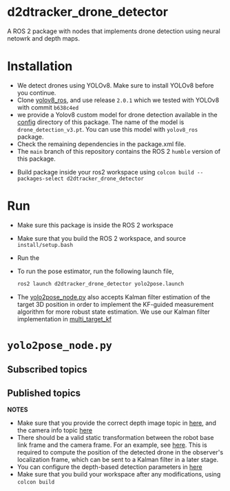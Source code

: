 # d2dtracker_drone_detector
A ROS 2 package with nodes that implements drone detection using neural netowrk and depth maps.

<!-- ![D2DTracker System Architecture](images/d2dtracker_system_architecture.png "D2DTracker System Architecture")

**NOTE**

**This repository is part of the D2DTracker work which is submitted to the IROS 2023 conference. The code will be availble once the paper is accepted.** -->

# Installation
* We detect drones using YOLOv8. Make sure to install YOLOv8 before you continue.
* Clone [yolov8_ros](https://github.com/mgonzs13/yolov8_ros/releases/tag/2.0.1), and use release `2.0.1` which we tested with YOLOv8 with commit `b638c4ed`
* we provide a Yolov8 custom model for drone detection available in the [config](https://github.com/mzahana/d2dtracker_drone_detector/tree/main/config) directory of this package. The name of the model is `drone_detection_v3.pt`. You can use this model with `yolov8_ros` package.
* Check the remaining dependencies in the package.xml file.
* The `main` branch of this repository contains the ROS 2 `humble` version of this package.
<!-- * This package is installed as part of the `d2dtracker` development environment, see installation instructions in the [d2dtracker_sim](https://github.com/mzahana/d2dtracker_sim) package. -->
* Build package inside your ros2 workspace using `colcon build --packages-select d2dtracker_drone_detector`


# Run
* Make sure this package is inside the ROS 2 workspace
* Make sure that you build the ROS 2 workspace, and source `install/setup.bash`
* Run the 

* To run the pose estimator, run the following launch file,
    ```bash
    ros2 launch d2dtracker_drone_detector yolo2pose.launch
    ```
* The [yolo2pose_node.py](https://github.com/mzahana/d2dtracker_drone_detector/blob/main/d2dtracker_drone_detector/yolo2pose_node.py) also accepts Kalman filter estimation of the target 3D position in order to implement the KF-guided measurement algorithm for more robust state estimation. We use our Kalman filter implementation in [multi_target_kf](https://github.com/mzahana/multi_target_kf/tree/ros2_humble)
# `yolo2pose_node.py`
## Subscribed topics

## Published topics

**NOTES**
* Make sure that you provide the correct depth image topic in [here](https://github.com/mzahana/d2dtracker_drone_detector/blob/366cf6440327db84f493fca2337a3b551edffeb2/launch/detection.launch.py#L28), and the camera info topic [here](https://github.com/mzahana/d2dtracker_drone_detector/blob/366cf6440327db84f493fca2337a3b551edffeb2/launch/detection.launch.py#L33)
* There should be a valid static transformation between the robot base link frame and the camera frame. For an example, see [here](https://github.com/mzahana/d2dtracker_sim/blob/5ea454e95fd292ab16cb3d28c50bb2182572ad52/launch/interceptor.launch.py#L94). This is required to compute the position of the detected drone in the observer's localization frame, which can be sent to a Kalman filter in a later stage.
* You can configure the depth-based detection parameters in [here](https://github.com/mzahana/d2dtracker_drone_detector/blob/366cf6440327db84f493fca2337a3b551edffeb2/config/detection_param.yaml)
* Make sure that you build your workspace after any modifications, using `colcon build`